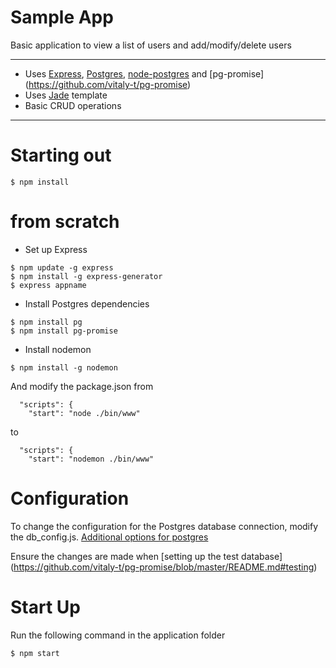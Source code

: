 Sample App
===========

Basic application to view a list of users and add/modify/delete users

---

* Uses [Express](http://expressjs.com/), [Postgres](http://www.postgresql.org/), [node-postgres](https://github.com/brianc/node-postgres) and [pg-promise] (https://github.com/vitaly-t/pg-promise)
* Uses [Jade](http://jade-lang.com/) template
* Basic CRUD operations

---

# Starting out 
```
$ npm install
```

# from scratch

* Set up Express
```
$ npm update -g express
$ npm install -g express-generator
$ express appname
```

* Install Postgres dependencies
```
$ npm install pg
$ npm install pg-promise
```

* Install nodemon 

```
$ npm install -g nodemon
```
And modify the package.json from 
```
  "scripts": {
    "start": "node ./bin/www"
```
to
```
  "scripts": {
    "start": "nodemon ./bin/www"
```

# Configuration
To change the configuration for the Postgres database connection, modify the db_config.js.
[Additional options for postgres](https://github.com/brianc/node-postgres/blob/master/lib/defaults.js)

Ensure the changes are made when [setting up the test database] (https://github.com/vitaly-t/pg-promise/blob/master/README.md#testing)

# Start Up
Run the following command in the application folder
```
$ npm start
```